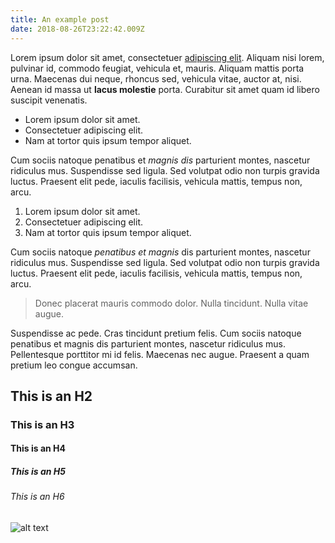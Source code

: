 ```yaml
---
title: An example post
date: 2018-08-26T23:22:42.009Z
---
```

Lorem ipsum dolor sit amet, consectetuer [adipiscing elit](http://www.google.com). Aliquam nisi lorem, pulvinar id, commodo feugiat, vehicula et, mauris. Aliquam mattis porta urna. Maecenas dui neque, rhoncus sed, vehicula vitae, auctor at, nisi. Aenean id massa ut **lacus molestie** porta. Curabitur sit amet quam id libero suscipit venenatis.

* Lorem ipsum dolor sit amet.
* Consectetuer adipiscing elit.
* Nam at tortor quis ipsum tempor aliquet.

Cum sociis natoque penatibus et *magnis dis* parturient montes, nascetur ridiculus mus. Suspendisse sed ligula. Sed volutpat odio non turpis gravida luctus. Praesent elit pede, iaculis facilisis, vehicula mattis, tempus non, arcu.

1. Lorem ipsum dolor sit amet.
2. Consectetuer adipiscing elit.
3. Nam at tortor quis ipsum tempor aliquet.

Cum sociis natoque *penatibus et magnis* dis parturient montes, nascetur ridiculus mus. Suspendisse sed ligula. Sed volutpat odio non turpis gravida luctus. Praesent elit pede, iaculis facilisis, vehicula mattis, tempus non, arcu.

> Donec placerat mauris commodo dolor. Nulla tincidunt. Nulla vitae augue.

Suspendisse ac pede. Cras tincidunt pretium felis. Cum sociis natoque penatibus et magnis dis parturient montes, nascetur ridiculus mus. Pellentesque porttitor mi id felis. Maecenas nec augue. Praesent a quam pretium leo congue accumsan.



## This is an H2

### This is an H3

#### This is an H4

##### This is an H5

###### This is an H6

![alt text](images/blog/uploads/photo.jpg "An example image")
